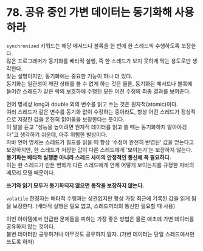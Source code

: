 # 78. 공유 중인 가변 데이터는 동기화해 사용하라

`synchronized` 키워드는 해당 메서드나 블록을 한 번에 한 스레드씩 수행하도록 보장한다.  
많은 프로그래머가 동기화를 배타적 실행, 즉 한 스레드가 보지 못하게 막는 용도로만 생각한다.  
맞는 설명이지만, 동기화에는 중요한 기능이 하나 더 있다.  
동기화는 일관성이 깨진 상태를 볼 수 없게 하는 것은 물론, 동기화된 메서드나 블록에 들어간 스레드가 같은 락의 보호하에 수행된 모든 이전 수정의 최종 결과를 보여준다.

언어 명세상 long과 double 외의 변수를 읽고 쓰는 것은 원자적(atomic)이다.  
여러 스레드가 같은 변수를 동기화 없이 수정하는 중이라도, 항상 어떤 스레드가 정상적으로 저장한 값을 온전히 읽어옴을 보장한다는 뜻이다.  
이 말을 듣고 "성능을 높이려면 원자적 데이터를 읽고 쓸 때는 동기화하지 말아야겠다"고 생각하기 쉬운데, 아주 위험한 발상이다.  
자바 언어 명세는 스레드가 필드를 읽을 떼 항상 '수정이 완전히 반영된' 값을 얻는다고 보장하지만, 한 스레드가 저장한 값이 다른 스레드에게 '보이는가'는 보장하지 않는다.  
**동기화는 배타적 실행뿐 아니라 스레드 사이의 안정적인 통신에 꼭 필요하다.**  
이는 한 스레드가 만든 변화가 다른 스레드에게 언제 어떻게 보이는지를 규정한 자바의 메모리 모델 때문이다.

**쓰기와 읽기 모두가 동기화되지 않으면 동작을 보장하지 않는다.**

`volatile` 한정자는 배타적 수행과는 상관없지만 항상 가장 최근에 기록된 값을 읽게 됨을 보장한다. (배타적 실행은 필요 없고, 스레드끼리의 통신만 필요할 때 사용)

이번 아이템에서 언급한 문제들을 피하는 가장 좋은 방법은 물론 애초에 가변 데이터를 공유하지 않는 것이다.  
불변 데이터만 공유하거나 아무것도 공유하지 말자. (가변 데이터는 단일 스레드에서만 쓰도록 하자)
